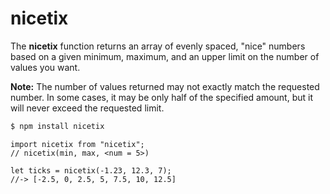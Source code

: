 # nicetix

The **nicetix** function returns an array of evenly spaced, "nice" numbers based on a given minimum, maximum, and an upper limit on the number of values you want.

**Note:** The number of values returned may not exactly match the requested number. In some cases, it may be only half of the specified amount, but it will never exceed the requested limit.

```sh
$ npm install nicetix
```

```JS
import nicetix from "nicetix";
// nicetix(min, max, <num = 5>)

let ticks = nicetix(-1.23, 12.3, 7);
//-> [-2.5, 0, 2.5, 5, 7.5, 10, 12.5]
```